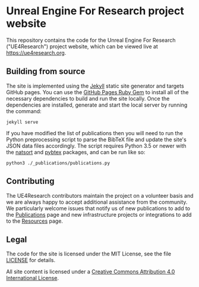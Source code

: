 # Unreal Engine For Research project website

This repository contains the code for the Unreal Engine For Research ("UE4Research") project website, which can be viewed live at <https://ue4research.org>.


## Building from source

The site is implemented using the [Jekyll](https://jekyllrb.com/) static site generator and targets GitHub pages. You can use the [GitHub Pages Ruby Gem](https://github.com/github/pages-gem) to install all of the necessary dependencies to build and run the site locally. Once the dependencies are installed, generate and start the local server by running the command:

```
jekyll serve
```

If you have modified the list of publications then you will need to run the Python preprocessing script to parse the BibTeX file and update the site's JSON data files accordingly. The script requires Python 3.5 or newer with the [natsort](https://pypi.org/project/natsort/) and [pybtex](https://pypi.org/project/pybtex/) packages, and can be run like so:

```
python3 ./_publications/publications.py
```


## Contributing

The UE4Research contributors maintain the project on a volunteer basis and we are always happy to accept additional assistance from the community. We particularly welcome issues that notify us of new publications to add to the [Publications](https://ue4research.org/publications) page and new infrastructure projects or integrations to add to the [Resources](https://ue4research.org/resources) page.


## Legal

The code for the site is licensed under the MIT License, see the file [LICENSE](./LICENSE) for details.

All site content is licensed under a [Creative Commons Attribution 4.0 International License](http://creativecommons.org/licenses/by/4.0/).
